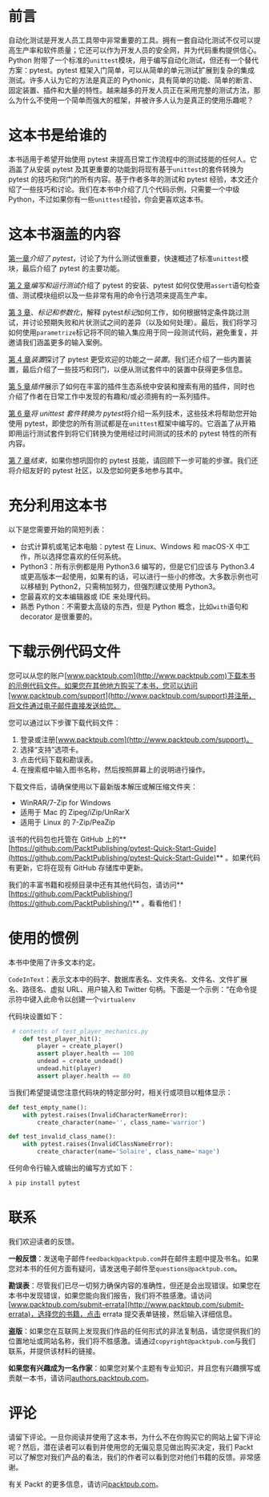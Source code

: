 # 前言

自动化测试是开发人员工具带中非常重要的工具。拥有一套自动化测试不仅可以提高生产率和软件质量；它还可以作为开发人员的安全网，并为代码重构提供信心。Python 附带了一个标准的`unittest`模块，用于编写自动化测试，但还有一个替代方案：pytest。pytest 框架入门简单，可以从简单的单元测试扩展到复杂的集成测试。许多人认为它的方法是真正的 Pythonic，具有简单的功能、简单的断言、固定装置、插件和大量的特性。越来越多的开发人员正在采用完整的测试方法，那么为什么不使用一个简单而强大的框架，并被许多人认为是真正的使用乐趣呢？

# 这本书是给谁的

本书适用于希望开始使用 pytest 来提高日常工作流程中的测试技能的任何人。它涵盖了从安装 pytest 及其更重要的功能到将现有基于`unittest`的套件转换为 pytest 的技巧和窍门的所有内容。基于作者多年的测试和 pytest 经验，本文还介绍了一些技巧和讨论。我们在本书中介绍了几个代码示例，只需要一个中级 Python，不过如果你有一些`unittest`经验，你会更喜欢这本书。

# 这本书涵盖的内容

[第一章](7.html)*介绍了 pytest*，讨论了为什么测试很重要，快速概述了标准`unittest`模块，最后介绍了 pytest 的主要功能。

[第 2 章](1.html)*编写和运行测试*介绍了 pytest 的安装、pytest 如何仅使用`assert`语句检查值、测试模块组织以及一些非常有用的命令行选项来提高生产率。

[第 3 章](2.html)、*标记和参数化*，解释 pytest*标记*如何工作，如何根据特定条件跳过测试，并讨论预期失败和片状测试之间的差异（以及如何处理）。最后，我们将学习如何使用`parametrize`标记将不同的输入集应用于同一段测试代码，避免重复，并邀请我们涵盖更多的输入案例。

[第 4 章](3.html)*装置*探讨了 pytest 更受欢迎的功能之一*装置*。我们还介绍了一些内置装置，最后介绍了一些技巧和窍门，以便从测试套件中的装置中获得更多信息。

[第 5 章](4.html)*插件*展示了如何在丰富的插件生态系统中安装和搜索有用的插件，同时也介绍了作者在日常工作中发现的有趣和/或必须拥有的一系列插件。

[第 6 章](5.html)*将 unittest 套件转换为 pytest*将介绍一系列技术，这些技术将帮助您开始使用 pytest，即使您的所有测试都是在`unittest`框架中编写的。它涵盖了从开箱即用运行测试套件到将它们转换为使用经过时间测试的技术的 pytest 特性的所有内容。

[第 7 章](6.html)*结束*，如果你想巩固你的 pytest 技能，请回顾下一步可能的步骤。我们还将介绍友好的 pytest 社区，以及您如何更多地参与其中。

# 充分利用这本书

以下是您需要开始的简短列表：

*   台式计算机或笔记本电脑：pytest 在 Linux、Windows 和 macOS-X 中工作，所以选择您喜欢的任何系统。
*   Python3：所有示例都是用 Python3.6 编写的，但是它们应该与 Python3.4 或更高版本一起使用，如果有的话，可以进行一些小的修改。大多数示例也可以移植到 Python2，只需稍加努力，但强烈建议使用 Python3。
*   您最喜欢的文本编辑器或 IDE 来处理代码。
*   熟悉 Python：不需要太高级的东西，但是 Python 概念，比如`with`语句和 decorator 是很重要的。

# 下载示例代码文件

您可以从您的账户[www.packtpub.com](http://www.packtpub.com)下载本书的示例代码文件。如果您在其他地方购买了本书，您可以访问[www.packtpub.com/support](http://www.packtpub.com/support)并注册，将文件通过电子邮件直接发送给您。

您可以通过以下步骤下载代码文件：

1.  登录或注册[www.packtpub.com](http://www.packtpub.com/support)。
2.  选择“支持”选项卡。
3.  点击代码下载和勘误表。
4.  在搜索框中输入图书名称，然后按照屏幕上的说明进行操作。

下载文件后，请确保使用以下最新版本解压或解压缩文件夹：

*   WinRAR/7-Zip for Windows
*   适用于 Mac 的 Zipeg/iZip/UnRarX
*   适用于 Linux 的 7-Zip/PeaZip

该书的代码包也托管在 GitHub 上的**[https://github.com/PacktPublishing/pytest-Quick-Start-Guide](https://github.com/PacktPublishing/pytest-Quick-Start-Guide)** 。如果代码有更新，它将在现有 GitHub 存储库中更新。

我们的丰富书籍和视频目录中还有其他代码包，请访问**[https://github.com/PacktPublishing/](https://github.com/PacktPublishing/)** 。看看他们！

# 使用的惯例

本书中使用了许多文本约定。

`CodeInText`：表示文本中的码字、数据库表名、文件夹名、文件名、文件扩展名、路径名、虚拟 URL、用户输入和 Twitter 句柄。下面是一个示例：“在命令提示符中键入此命令以创建一个`virtualenv`

代码块设置如下：

```py
 # contents of test_player_mechanics.py
    def test_player_hit():
        player = create_player()
        assert player.health == 100
        undead = create_undead()
        undead.hit(player)
        assert player.health == 80
```

当我们希望提请您注意代码块的特定部分时，相关行或项目以粗体显示：

```py
def test_empty_name():
    with pytest.raises(InvalidCharacterNameError):
        create_character(name='', class_name='warrior')

def test_invalid_class_name():
    with pytest.raises(InvalidClassNameError):
        create_character(name='Solaire', class_name='mage')
```

任何命令行输入或输出的编写方式如下：

```py
λ pip install pytest
```

# 联系

我们欢迎读者的反馈。

**一般反馈**：发送电子邮件`feedback@packtpub.com`并在邮件主题中提及书名。如果您对本书的任何方面有疑问，请发送电子邮件至`questions@packtpub.com`。

**勘误表**：尽管我们已尽一切努力确保内容的准确性，但还是会出现错误。如果您在本书中发现错误，如果您能向我们报告，我们将不胜感激。请访问[www.packtpub.com/submit-errata](http://www.packtpub.com/submit-errata)，选择您的书籍，点击 errata 提交表单链接，然后输入详细信息。

**盗版**：如果您在互联网上发现我们作品的任何形式的非法复制品，请您提供我们的位置地址或网站名称，我们将不胜感激。请通过`copyright@packtpub.com`与我们联系，并提供该材料的链接。

**如果您有兴趣成为一名作家**：如果您对某个主题有专业知识，并且您有兴趣撰写或贡献一本书，请访问[authors.packtpub.com](http://authors.packtpub.com/)。

# 评论

请留下评论。一旦你阅读并使用了这本书，为什么不在你购买它的网站上留下评论呢？然后，潜在读者可以看到并使用您的无偏见意见做出购买决定，我们 Packt 可以了解您对我们产品的看法，我们的作者可以看到您对他们书籍的反馈。非常感谢。

有关 Packt 的更多信息，请访问[packtpub.com](https://www.packtpub.com/)。